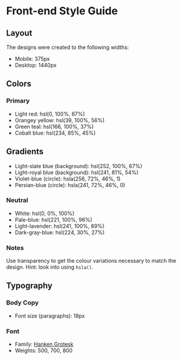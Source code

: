 # Front-end Style Guide

## Layout

The designs were created to the following widths:

- Mobile: 375px
- Desktop: 1440px

## Colors

### Primary

- Light red: hsl(0, 100%, 67%)
- Orangey yellow: hsl(39, 100%, 56%)
- Green teal: hsl(166, 100%, 37%)
- Cobalt blue: hsl(234, 85%, 45%)

## Gradients

- Light-slate blue (background): hsl(252, 100%, 67%)
- Light-royal blue (background): hsl(241, 81%, 54%)
- Violet-blue (circle): hsla(256, 72%, 46%, 1)
- Persian-blue (circle): hsla(241, 72%, 46%, 0)



### Neutral

- White: hsl(0, 0%, 100%)
- Pale-blue: hsl(221, 100%, 96%)
- Light-lavender: hsl(241, 100%, 89%)
- Dark-gray-blue: hsl(224, 30%, 27%)

### Notes

Use transparency to get the colour variations necessary to match the design. Hint: look into using `hsla()`.

## Typography

### Body Copy

- Font size (paragraphs): 18px

### Font

- Family: [Hanken Grotesk](https://fonts.google.com/specimen/Hanken+Grotesk)
- Weights: 500, 700, 800
